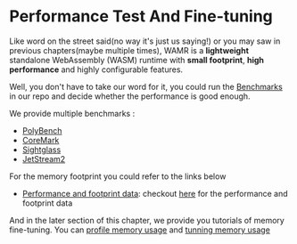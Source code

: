 # Performance Test And Fine-tuning

Like word on the street said(no way it's just us saying!) or you may saw in previous chapters(maybe multiple times), WAMR is a **lightweight** standalone WebAssembly (WASM) runtime with **small footprint**, **high performance** and highly configurable features.

Well, you don't have to take our word for it, you could run the [Benchmarks](./tests/benchmarks) in our repo and decide whether the performance is good enough.

We provide multiple benchmarks :

- [PolyBench](./tests/benchmarks/polybench)
- [CoreMark](./tests/benchmarks/coremark)
- [Sightglass](./tests/benchmarks/sightglass)
- [JetStream2](./tests/benchmarks/jetstream)

For the memory footprint you could refer to the links below

- [Performance and footprint data](https://github.com/bytecodealliance/wasm-micro-runtime/wiki/Performance): checkout [here](https://github.com/bytecodealliance/wasm-micro-runtime/wiki/Performance) for the performance and footprint data

And in the later section of this chapter, we provide you tutorials of memory fine-tuning. You can [profile memory usage](./doc/build_wamr.md#enable-memory-profiling-experiment) and [tunning memory usage](./doc/memory_tune.md)

